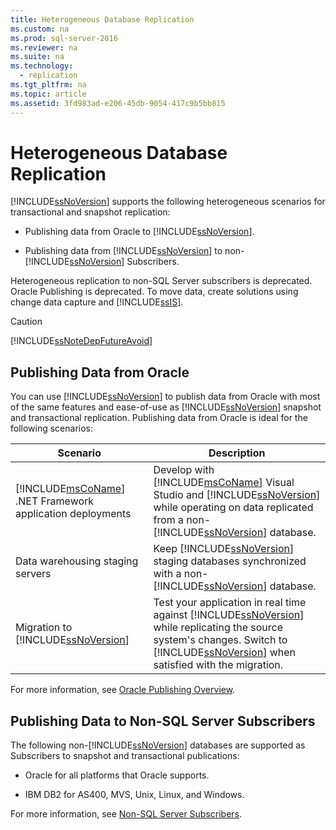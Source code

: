 ```yaml
---
title: Heterogeneous Database Replication
ms.custom: na
ms.prod: sql-server-2016
ms.reviewer: na
ms.suite: na
ms.technology: 
  - replication
ms.tgt_pltfrm: na
ms.topic: article
ms.assetid: 3fd983ad-e206-45db-9054-417c9b5bb815
---
```

# Heterogeneous Database Replication
  [!INCLUDE[ssNoVersion](../../Token\Other/ssNoVersion_md.md)] supports the following heterogeneous scenarios for transactional and snapshot replication:  
  
-   Publishing data from Oracle to [!INCLUDE[ssNoVersion](../../Token\Other/ssNoVersion_md.md)].  
  
-   Publishing data from [!INCLUDE[ssNoVersion](../../Token\Other/ssNoVersion_md.md)] to non\-[!INCLUDE[ssNoVersion](../../Token\Other/ssNoVersion_md.md)] Subscribers.  
  
 Heterogeneous replication to non\-SQL Server subscribers is deprecated. Oracle Publishing is deprecated. To move data, create solutions using change data capture and [!INCLUDE[ssIS](../../Token\Other/ssIS_md.md)].  
  
> [!CAUTION]  
>  [!INCLUDE[ssNoteDepFutureAvoid](../../Token\Other/ssNoteDepFutureAvoid_md.md)]  
  
## Publishing Data from Oracle  
 You can use [!INCLUDE[ssNoVersion](../../Token\Other/ssNoVersion_md.md)] to publish data from Oracle with most of the same features and ease\-of\-use as [!INCLUDE[ssNoVersion](../../Token\Other/ssNoVersion_md.md)] snapshot and transactional replication. Publishing data from Oracle is ideal for the following scenarios:  
  
|Scenario|Description|  
|--------------|-----------------|  
|[!INCLUDE[msCoName](../../Token\Other/msCoName_md.md)] .NET Framework application deployments|Develop with [!INCLUDE[msCoName](../../Token\Other/msCoName_md.md)] Visual Studio and [!INCLUDE[ssNoVersion](../../Token\Other/ssNoVersion_md.md)] while operating on data replicated from a non\-[!INCLUDE[ssNoVersion](../../Token\Other/ssNoVersion_md.md)] database.|  
|Data warehousing staging servers|Keep [!INCLUDE[ssNoVersion](../../Token\Other/ssNoVersion_md.md)] staging databases synchronized with a non\-[!INCLUDE[ssNoVersion](../../Token\Other/ssNoVersion_md.md)] database.|  
|Migration to [!INCLUDE[ssNoVersion](../../Token\Other/ssNoVersion_md.md)]|Test your application in real time against [!INCLUDE[ssNoVersion](../../Token\Other/ssNoVersion_md.md)] while replicating the source system's changes. Switch to [!INCLUDE[ssNoVersion](../../Token\Other/ssNoVersion_md.md)] when satisfied with the migration.|  
  
 For more information, see [Oracle Publishing Overview](../../Topics\TopicNameNotContainA/Oracle-Publishing-Overview.md).  
  
## Publishing Data to Non\-SQL Server Subscribers  
 The following non\-[!INCLUDE[ssNoVersion](../../Token\Other/ssNoVersion_md.md)] databases are supported as Subscribers to snapshot and transactional publications:  
  
-   Oracle for all platforms that Oracle supports.  
  
-   IBM DB2 for AS400, MVS, Unix, Linux, and Windows.  
  
 For more information, see [Non-SQL Server Subscribers](../../Topics\TopicNameNotContainA/Non-SQL-Server-Subscribers.md).  
  
  